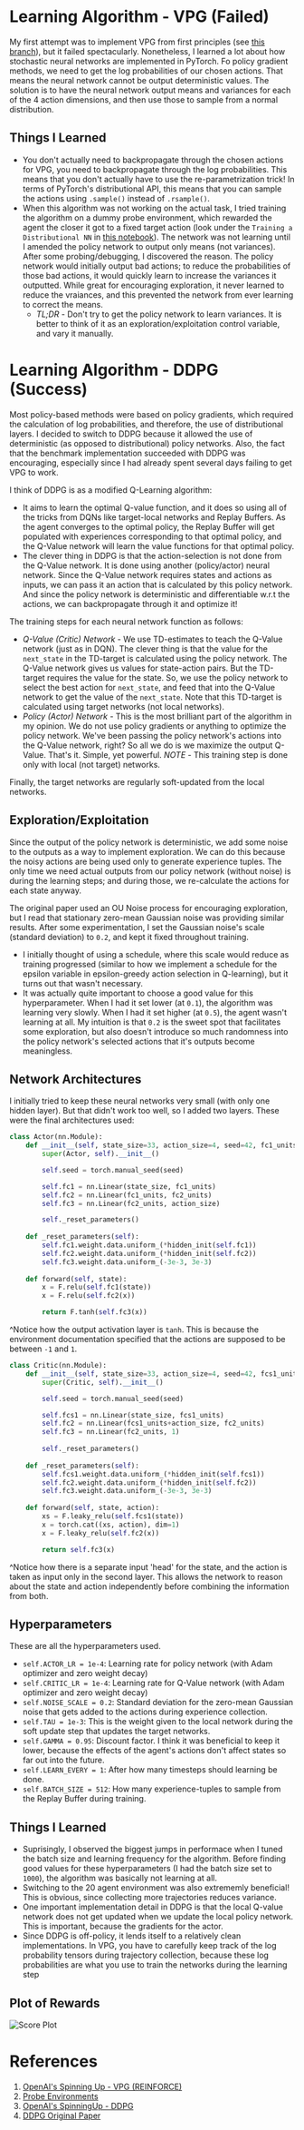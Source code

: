 [//]: # (Image References)
[image1]: https://raw.githubusercontent.com/RishabhMalviya/udacity-drlnd-p2/refs/heads/20agent/ddpg/p2_continuous-control/scores.png "Scores Plot"

# Learning Algorithm - VPG (Failed)
My first attempt was to implement VPG from first principles (see [this branch](https://github.com/RishabhMalviya/udacity-drlnd-p2/tree/1agent/REINFORCE)), but it failed spectacularly. Nonetheless, I learned a lot about how stochastic neural networks are implemented in PyTorch. Fo policy gradient methods, we need to get the log probabilities of our chosen actions. That means the neural network cannot be output deterministic values. The solution is to have the neural network output means and variances for each of the 4 action dimensions, and then use those to sample from a normal distribution.

## Things I Learned
- You don't actually need to backpropagate through the chosen actions for VPG, you need to backpropagate through the log probabilities. This means that you don't actually have to use the re-parametrization trick! In terms of PyTorch's distributional API, this means that you can sample the actions using `.sample()` instead of `.rsample()`.
- When this algorithm was not working on the actual task, I tried training the algorithm on a dummy probe environment, which rewarded the agent the closer it got to a fixed target action (look under the `Training a Distributional NN` in [this notebook](https://github.com/RishabhMalviya/udacity-drlnd-p2/blob/1agent/REINFORCE/p2_continuous-control/ScratchPad.ipynb)). The network was not learning until I amended the policy network to output only means (not variances). After some probing/debugging, I discovered the reason. The policy network would initially output bad actions; to reduce the probabilities of those bad actions, it would quickly learn to increase the variances it outputted. While great for encouraging exploration, it never learned to reduce the vraiances, and this prevented the network from ever learning to correct the means. 
    - *TL;DR* - Don't try to get the policy network to learn variances. It is better to think of it as an exploration/exploitation control variable, and vary it manually.


# Learning Algorithm - DDPG (Success)
Most policy-based methods were based on policy gradients, which required the calculation of log probabilities, and therefore, the use of distributional layers. I decided to switch to DDPG because it allowed the use of deterministic (as opposed to distributional) policy networks. Also, the fact that the benchmark implementation succeeded with DDPG was encouraging, especially since I had already spent several days failing to get VPG to work.

I think of DDPG is as a modified Q-Learning algorithm:
- It aims to learn the optimal Q-value function, and it does so using all of the tricks from DQNs like target-local networks and Replay Buffers. As the agent converges to the optimal policy, the Replay Buffer will get populated with experiences corresponding to that optimal policy, and the Q-Value network will learn the value functions for that optimal policy.
- The clever thing in DDPG is that the action-selection is not done from the Q-Value network. It is done using another (policy/actor) neural network. Since the Q-Value network requires states and actions as inputs, we can pass it an action that is calculated by this policy network. And since the policy network is deterministic and differentiable w.r.t the actions, we can backpropagate through it and optimize it!

The training steps for each neural network function as follows:
- *Q-Value (Critic) Network* - We use TD-estimates to teach the Q-Value network (just as in DQN). The clever thing is that the value for the `next_state` in the TD-target is calculated using the policy network. The Q-Value network gives us values for state-action pairs. But the TD-target requires the value for the state. So, we use the policy network to select the best action for `next_state`, and feed that into the Q-Value network to get the value of the `next_state`. Note that this TD-target is calculated using target networks (not local networks).
- *Policy (Actor) Network* - This is the most brilliant part of the algorithm in my opinion. We do not use policy gradients or anything to optimize the policy network. We've been passing the policy network's actions into the Q-Value network, right? So all we do is we maximize the output Q-Value. That's it. Simple, yet powerful. *NOTE* - This training step is done only with local (not target) networks.

Finally, the target networks are regularly soft-updated from the local networks.

## Exploration/Exploitation
Since the output of the policy network is deterministic, we add some noise to the outputs as a way to implement exploration. We can do this because the noisy actions are being used only to generate experience tuples. The only time we need actual outputs from our policy network (without noise) is during the learning steps; and during those, we re-calculate the actions for each state anyway. 

The original paper used an OU Noise process for encouraging exploration, but I read that stationary zero-mean Gaussian noise was providing similar results. After some experimentation, I set the Gaussian noise's scale (standard deviation) to `0.2`, and kept it fixed throughout training.

- I initially thought of using a schedule, where this scale would reduce as training progressed (similar to how we implement a schedule for the epsilon variable in epsilon-greedy action selection in Q-learning), but it turns out that wasn't necessary.
- It was actually quite important to choose a good value for this hyperparameter. When I had it set lower (at `0.1`), the algorithm was learning very slowly. When I had it set higher (at `0.5`), the agent wasn't learning at all. My intuition is that `0.2` is the sweet spot that facilitates some exploration, but also doesn't introduce so much randomness into the policy network's selected actions that it's outputs become meaningless.

## Network Architectures
I initially tried to keep these neural networks very small (with only one hidden layer). But that didn't work too well, so I added two layers. These were the final architectures used:

```python
class Actor(nn.Module):
    def __init__(self, state_size=33, action_size=4, seed=42, fc1_units=256, fc2_units=128):
        super(Actor, self).__init__()

        self.seed = torch.manual_seed(seed)

        self.fc1 = nn.Linear(state_size, fc1_units)
        self.fc2 = nn.Linear(fc1_units, fc2_units)
        self.fc3 = nn.Linear(fc2_units, action_size)

        self._reset_parameters()
        
    def _reset_parameters(self):
        self.fc1.weight.data.uniform_(*hidden_init(self.fc1))
        self.fc2.weight.data.uniform_(*hidden_init(self.fc2))
        self.fc3.weight.data.uniform_(-3e-3, 3e-3)
    
    def forward(self, state):
        x = F.relu(self.fc1(state))
        x = F.relu(self.fc2(x))

        return F.tanh(self.fc3(x))
```
^Notice how the output activation layer is `tanh`. This is because the environment documentation specified that the actions are supposed to be between `-1` and `1`.

```python
class Critic(nn.Module):
    def __init__(self, state_size=33, action_size=4, seed=42, fcs1_units=256, fc2_units=128):
        super(Critic, self).__init__()

        self.seed = torch.manual_seed(seed)

        self.fcs1 = nn.Linear(state_size, fcs1_units)
        self.fc2 = nn.Linear(fcs1_units+action_size, fc2_units)
        self.fc3 = nn.Linear(fc2_units, 1)
        
        self._reset_parameters()
        
    def _reset_parameters(self):
        self.fcs1.weight.data.uniform_(*hidden_init(self.fcs1))
        self.fc2.weight.data.uniform_(*hidden_init(self.fc2))
        self.fc3.weight.data.uniform_(-3e-3, 3e-3)
    
    def forward(self, state, action):
        xs = F.leaky_relu(self.fcs1(state))
        x = torch.cat((xs, action), dim=1)
        x = F.leaky_relu(self.fc2(x))

        return self.fc3(x)
```
^Notice how there is a separate input 'head' for the state, and the action is taken as input only in the second layer. This allows the network to reason about the state and action independently before combining the information from both.

## Hyperparameters
These are all the hyperparameters used.
- `self.ACTOR_LR = 1e-4`: Learning rate for policy network (with Adam optimizer and zero weight decay)
- `self.CRITIC_LR = 1e-4`: Learning rate for Q-Value network (with Adam optimizer and zero weight decay)
- `self.NOISE_SCALE = 0.2`: Standard deviation for the zero-mean Gaussian noise that gets added to the actions during experience collection.
- `self.TAU = 1e-3`: This is the weight given to the local network during the soft update step that updates the target networks.
- `self.GAMMA = 0.95`: Discount factor. I think it was beneficial to keep it lower, because the effects of the agent's actions don't affect states so far out into the future.
- `self.LEARN_EVERY = 1`: After how many timesteps should learning be done.
- `self.BATCH_SIZE = 512`: How many experience-tuples to sample from the Replay Buffer during training.


## Things I Learned
- Suprisingly, I observed the biggest jumps in performace when I tuned the batch size and learning frequency for the algorithm. Before finding good values for these hyperparameters (I had the batch size set to `1000`), the algorithm was basically not learning at all.
- Switching to the 20 agent environment was also extrememly beneficial! This is obvious, since collecting more trajectories reduces variance.
- One important implementation detail in DDPG is that the local Q-value network does not get updated when we update the local policy network. This is important, because the gradients for the actor.
- Since DDPG is off-policy, it lends itself to a relatively clean implementations. In VPG, you have to carefully keep track of the log probability tensors during trajectory collection, because these log probabilities are what you use to train the networks during the learning step


## Plot of Rewards

![Score Plot][image1]

# References
1. [OpenAI's Spinning Up - VPG (REINFORCE)](https://spinningup.openai.com/en/latest/algorithms/vpg.html)
2. [Probe Environments](https://andyljones.com/posts/rl-debugging.html)
3. [OpenAI's SpinningUp - DDPG](https://spinningup.openai.com/en/latest/algorithms/ddpg.html)
4. [DDPG Original Paper](https://arxiv.org/pdf/1509.02971)
